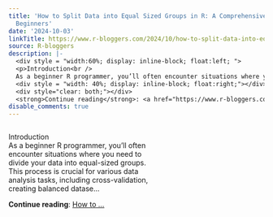 ```yaml
---
title: 'How to Split Data into Equal Sized Groups in R: A Comprehensive Guide for
  Beginners'
date: '2024-10-03'
linkTitle: https://www.r-bloggers.com/2024/10/how-to-split-data-into-equal-sized-groups-in-r-a-comprehensive-guide-for-beginners/
source: R-bloggers
description: |-
  <div style = "width:60%; display: inline-block; float:left; ">
  <p>Introduction<br />
  As a beginner R programmer, you’ll often encounter situations where you need to divide your data into equal-sized groups. This process is crucial for various data analysis tasks, including cross-validation, creating balanced datase...</p></div>
  <div style = "width: 40%; display: inline-block; float:right;"></div>
  <div style="clear: both;"></div>
  <strong>Continue reading</strong>: <a href="https://www.r-bloggers.com/2024/10/how-to-split-data-into-equal-sized-groups-in-r-a-comprehensive-guide-for-beginners/">How to  ...
disable_comments: true
---
```

<div style = "width:60%; display: inline-block; float:left; ">
<p>Introduction<br />
As a beginner R programmer, you’ll often encounter situations where you need to divide your data into equal-sized groups. This process is crucial for various data analysis tasks, including cross-validation, creating balanced datase...</p></div>
<div style = "width: 40%; display: inline-block; float:right;"></div>
<div style="clear: both;"></div>
<strong>Continue reading</strong>: <a href="https://www.r-bloggers.com/2024/10/how-to-split-data-into-equal-sized-groups-in-r-a-comprehensive-guide-for-beginners/">How to  ...